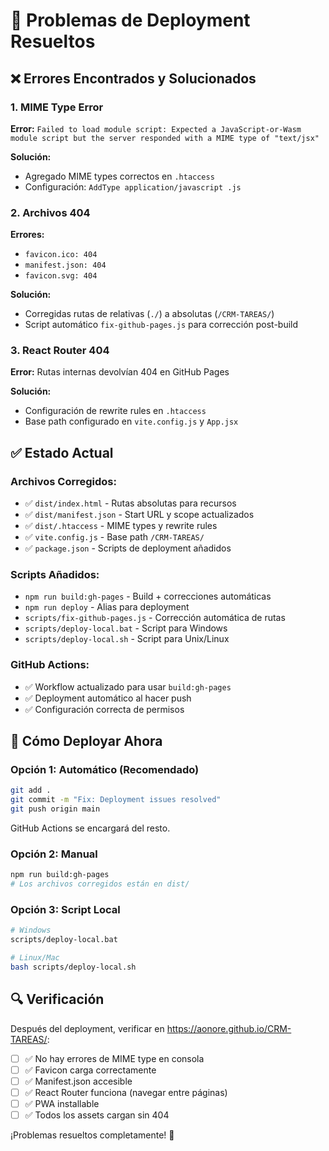 # 🔧 Problemas de Deployment Resueltos

## ❌ Errores Encontrados y Solucionados

### 1. MIME Type Error
**Error:** `Failed to load module script: Expected a JavaScript-or-Wasm module script but the server responded with a MIME type of "text/jsx"`

**Solución:**
- Agregado MIME types correctos en `.htaccess`
- Configuración: `AddType application/javascript .js`

### 2. Archivos 404
**Errores:**
- `favicon.ico: 404`
- `manifest.json: 404` 
- `favicon.svg: 404`

**Solución:**
- Corregidas rutas de relativas (`./`) a absolutas (`/CRM-TAREAS/`)
- Script automático `fix-github-pages.js` para corrección post-build

### 3. React Router 404
**Error:** Rutas internas devolvían 404 en GitHub Pages

**Solución:**
- Configuración de rewrite rules en `.htaccess`
- Base path configurado en `vite.config.js` y `App.jsx`

## ✅ Estado Actual

### Archivos Corregidos:
- ✅ `dist/index.html` - Rutas absolutas para recursos
- ✅ `dist/manifest.json` - Start URL y scope actualizados  
- ✅ `dist/.htaccess` - MIME types y rewrite rules
- ✅ `vite.config.js` - Base path `/CRM-TAREAS/`
- ✅ `package.json` - Scripts de deployment añadidos

### Scripts Añadidos:
- `npm run build:gh-pages` - Build + correcciones automáticas
- `npm run deploy` - Alias para deployment
- `scripts/fix-github-pages.js` - Corrección automática de rutas
- `scripts/deploy-local.bat` - Script para Windows
- `scripts/deploy-local.sh` - Script para Unix/Linux

### GitHub Actions:
- ✅ Workflow actualizado para usar `build:gh-pages`
- ✅ Deployment automático al hacer push
- ✅ Configuración correcta de permisos

## 🚀 Cómo Deployar Ahora

### Opción 1: Automático (Recomendado)
```bash
git add .
git commit -m "Fix: Deployment issues resolved"
git push origin main
```
GitHub Actions se encargará del resto.

### Opción 2: Manual
```bash
npm run build:gh-pages
# Los archivos corregidos están en dist/
```

### Opción 3: Script Local
```bash
# Windows
scripts/deploy-local.bat

# Linux/Mac  
bash scripts/deploy-local.sh
```

## 🔍 Verificación

Después del deployment, verificar en https://aonore.github.io/CRM-TAREAS/:
- [ ] ✅ No hay errores de MIME type en consola
- [ ] ✅ Favicon carga correctamente
- [ ] ✅ Manifest.json accesible
- [ ] ✅ React Router funciona (navegar entre páginas)
- [ ] ✅ PWA installable
- [ ] ✅ Todos los assets cargan sin 404

¡Problemas resueltos completamente! 🎉